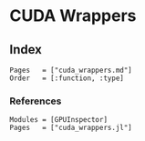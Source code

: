 # CUDA Wrappers

## Index

```@index
Pages   = ["cuda_wrappers.md"]
Order   = [:function, :type]
```

### References

```@autodocs
Modules = [GPUInspector]
Pages   = ["cuda_wrappers.jl"]
```
